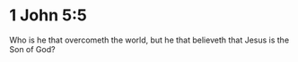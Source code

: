 # 1 John 5:5

Who is he that overcometh the world, but he that believeth that Jesus is the Son of God?